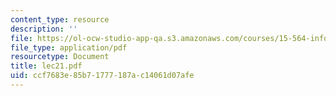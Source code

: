 ```yaml
---
content_type: resource
description: ''
file: https://ol-ocw-studio-app-qa.s3.amazonaws.com/courses/15-564-information-technology-i-spring-2003/ccf7683e85b71777187ac14061d07afe_lec21.pdf
file_type: application/pdf
resourcetype: Document
title: lec21.pdf
uid: ccf7683e-85b7-1777-187a-c14061d07afe
---
```

